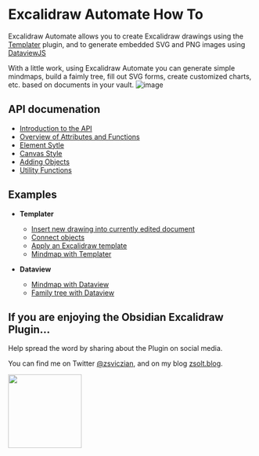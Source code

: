 # Excalidraw Automate How To

Excalidraw Automate allows you to create Excalidraw drawings using the [Templater](https://silentvoid13.github.io/Templater/docs/) plugin, and to generate embedded SVG and PNG images using [DataviewJS](https://blacksmithgu.github.io/obsidian-dataview/docs/api/intro/)

With a little work, using Excalidraw Automate you can generate simple mindmaps, build a faimly tree, fill out SVG forms, create customized charts, etc. based on documents in your vault.
![image](https://user-images.githubusercontent.com/14358394/117549619-bae41180-b03b-11eb-968d-c909e79a7524.png)

## API documenation
- [Introduction to the API](API/introduction.md)
- [Overview of Attributes and Functions](API/attributes_functions_overview.md)
- [Element Sytle](API/element_style.md)
- [Canvas Style](API/canvas_style.md)
- [Adding Objects](API/objects.md)
- [Utility Functions](API/utility.md)


## Examples
- **Templater** 
  - [Insert new drawing into currently edited document](Examples/insert_new_drawing.md)
  - [Connect objects](Examples/connect_objects.md)
  - [Apply an Excalidraw template](Examples/apply_template.md)
  - [Mindmap with Templater](Examples/templater_mindmap.md)

- **Dataview** 
  - [Mindmap with Dataview](Examples/dataviewjs_mindmap.md)
  - [Family tree with Dataview](Examples/dataviewjs_familytree.md)

## If you are enjoying the Obsidian Excalidraw Plugin...
Help spread the word by sharing about the Plugin on social media.

You can find me on Twitter [@zsviczian](https://twitter.com/zsviczian), and on my blog [zsolt.blog](https://zsolt.blog).

[<img style="float:left" src="https://user-images.githubusercontent.com/14358394/115450238-f39e8100-a21b-11eb-89d0-fa4b82cdbce8.png" width="150">](https://ko-fi.com/zsolt)


